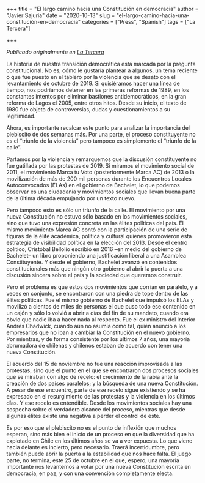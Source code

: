 +++
title = "El largo camino hacia una Constitución en democracia"
author = "Javier Sajuria"
date = "2020-10-13"
slug = "el-largo-camino-hacia-una-constitución-en-democracia"
categories = ["Press", "Spanish"]
tags = ["La Tercera"]

+++

*Publicado originalmente en [La Tercera](https://www.latercera.com/opinion/noticia/el-largo-camino-hacia-una-constitucion-en-democracia/LMMPLNLRZNG3PEN6H6UVWKY5RE/)*

La historia de nuestra transición democrática está marcada por la pregunta constitucional. No es, cómo le gustaría plantear a algunos, un tema reciente o que fue puesto en el tablero por la violencia que se desató con el levantamiento de octubre de 2019. Si quisiéramos hacer una línea de tiempo, nos podríamos detener en las primeras reformas de 1989, en los constantes intentos por eliminar bastiones antidemocráticos, en la gran reforma de Lagos el 2005, entre otros hitos. Desde su inicio, el texto de 1980 fue objeto de controversias, dudas y cuestionamientos a su legitimidad.

Ahora, es importante recalcar este punto para analizar la importancia del plebiscito de dos semanas más. Por una parte, el proceso constituyente no es el “triunfo de la violencia” pero tampoco es simplemente el “triunfo de la calle”.

Partamos por la violencia y remarquemos que la discusión constituyente no fue gatillada por las protestas de 2019. Si miramos el movimiento social de 2011, el movimiento Marca tu Voto (posteriormente Marca AC) de 2013 o la movilización de más de 200 mil personas durante los Encuentros Locales Autoconvocados (ELAs) en el gobierno de Bachelet, lo que podemos observar es una ciudadanía y movimientos sociales que llevan buena parte de la última década empujando por un texto nuevo.

Pero tampoco esto es sólo un triunfo de la calle. El movimiento por una nueva Constitución no estuvo sólo basado en los movimientos sociales, sino que tuvo una expresión concreta en las élites políticas del país. El mismo movimiento Marca AC contó con la participación de una serie de figuras de la élite académica, política y cultural quienes promovieron esta estrategia de visibilidad política en la elección del 2013. Desde el centro político, Cristóbal Bellolio escribió en 2016 –en medio del gobierno de Bachelet– un libro proponiendo una justificación liberal a una Asamblea Constituyente. Y desde el gobierno, Bachelet avanzó en contenidos constitucionales más que ningún otro gobierno al abrir la puerta a una discusión sincera sobre el país y la sociedad que queremos construir.

Pero el problema es que estos dos movimientos que corrían en paralelo, y a veces en conjunto, se encontraron con una piedra de tope dentro de las élites políticas. Fue el mismo gobierno de Bachelet que impulsó los ELAs y movilizó a cientos de miles de personas el que puso todo ese contenido en un cajón y sólo lo volvió a abrir a días del fin de su mandato, cuando era obvio que nadie iba a hacer nada al respecto. Fue el ex ministro del Interior Andrés Chadwick, cuando aún no asumía como tal, quién anunció a los empresarios que no iban a cambiar la Constitución en el nuevo gobierno. Por mientras, y de forma consistente por los últimos 7 años, una mayoría abrumadora de chilenas y chilenos estaban de acuerdo con tener una nueva Constitución.

El acuerdo del 15 de noviembre no fue una reacción improvisada a las protestas, sino que el punto en el que se encontraron dos procesos sociales que se miraban con algo de recelo: el crecimiento de la rabia ante la creación de dos países paralelos; y la búsqueda de una nueva Constitución. A pesar de ese encuentro, parte de ese recelo sigue existiendo y se ha expresado en el resurgimiento de las protestas y la violencia en los últimos días. Y ese recelo es entendible. Desde los movimientos sociales hay una sospecha sobre el verdadero alcance del proceso, mientras que desde algunas élites existe una negativa a perder el control de este.

Es por eso que el plebiscito no es el punto de inflexión que muchos esperan, sino más bien el inicio de un proceso en que la diversidad que ha explotado en Chile en los últimos años se va a ver expuesta. Lo que viene hacia delante es incierto, pero necesario. Traerá incertidumbre, pero también puede abrir la puerta a la estabilidad que nos hace falta. El juego parte, no termina, este 25 de octubre en el que, espero, una mayoría importante nos levantemos a votar por una nueva Constitución escrita en democracia, en paz, y con una convención completamente electa.